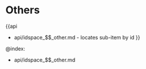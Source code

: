 
Others
=======

{{api
- api/idspace_$$_other.md - locates sub-item by id
}}

@index:
- api/idspace_$$_other.md


